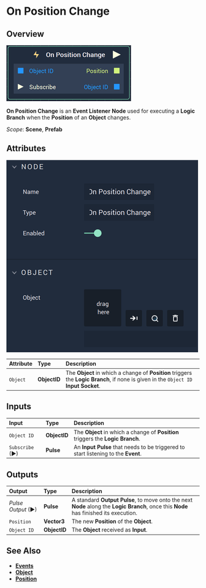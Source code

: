 # On Position Change

## Overview

![The On Position Change Node.](../../../.gitbook/assets/onpositionchangenode.png)

**On Position Change** is an **Event Listener** **Node** used for executing a **Logic Branch** when the **Position** of an **Object** changes.

*Scope*: **Scene**, **Prefab**

## Attributes

![The On Position Change Node Attributes.](../../../.gitbook/assets/onpositionchangeattributes.png)

| Attribute | Type | Description |
| :--- | :--- | :--- |
| `Object` | **ObjectID** | The **Object** in which a change of **Position** triggers the **Logic Branch**, if none is given in the `Object ID` **Input Socket**. |

## Inputs

| Input | Type | Description |
| :--- | :--- | :--- |
| `Object ID` | **ObjectID** | The **Object** in which a change of **Position** triggers the **Logic Branch**. |
| `Subscribe` (►)|**Pulse** | An **Input Pulse** that needs to be triggered to start listening to the **Event**. |


## Outputs

| Output | Type | Description |
| :--- | :--- | :--- |
| _Pulse Output_ \(►\) | **Pulse** | A standard **Output Pulse**, to move onto the next **Node** along the **Logic Branch**, once this **Node** has finished its execution. |
| `Position` | **Vector3** | The new **Position** of the **Object**. |
| `Object ID` | **ObjectID** | The **Object** received as **Input**. |


## See Also

* [**Events**](../)
* [**Object**](./)
* [**Position**](../../../objects-and-types/attributes/common-attributes/transformation/README.md#position)

